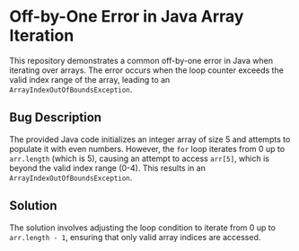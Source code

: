 # Off-by-One Error in Java Array Iteration

This repository demonstrates a common off-by-one error in Java when iterating over arrays. The error occurs when the loop counter exceeds the valid index range of the array, leading to an `ArrayIndexOutOfBoundsException`.

## Bug Description

The provided Java code initializes an integer array of size 5 and attempts to populate it with even numbers. However, the `for` loop iterates from 0 up to `arr.length` (which is 5), causing an attempt to access `arr[5]`, which is beyond the valid index range (0-4). This results in an `ArrayIndexOutOfBoundsException`.

## Solution

The solution involves adjusting the loop condition to iterate from 0 up to `arr.length - 1`, ensuring that only valid array indices are accessed.